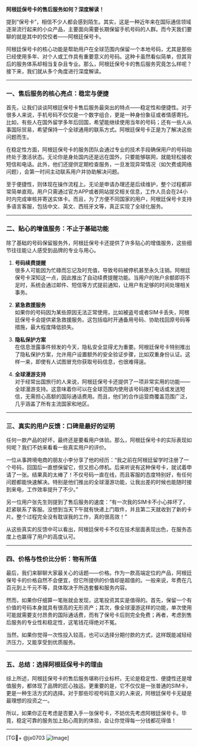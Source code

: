 **阿根廷保号卡的售后服务如何？深度解读！**

提到“保号卡”，相信不少人都会感到陌生。其实，这是一种近年来在国际通信领域逐渐流行起来的小众产品，主要面向需要长期保留手机号码的人群。而今天我们要聊的就是其中的佼佼者——阿根廷保号卡。

阿根廷保号卡的核心功能是帮助用户在全球范围内保留一个本地号码，尤其是那些已经使用多年、对个人或工作具有重要意义的号码。这种卡虽然看似简单，但其背后的服务体系却相当复杂且专业。那么，阿根廷保号卡的售后服务究竟怎么样呢？接下来，我们就从多个角度进行深度解读。

---

### **一、售后服务的核心亮点：稳定与便捷**

首先，让我们谈谈阿根廷保号卡售后服务最突出的特点——稳定性和便捷性。对于很多人来说，手机号码不仅仅是一个数字组合，更是一种身份象征或者情感寄托。比如，有些人在国外留学多年后回国，希望能继续使用当年的号码；还有一些人从事国际贸易，希望保持一个全球通用的联系方式。阿根廷保号卡正是为了解决这些问题而生。

在稳定性方面，阿根廷保号卡的服务团队会通过专业的技术手段确保用户的号码始终处于激活状态。无论你是身处国内还是远在国外，只要能够联网，就能轻松接收短信和电话。此外，他们还提供定期检查服务，一旦发现异常情况（如欠费或网络问题），会第一时间主动联系用户并协助解决问题。

至于便捷性，则体现在操作流程上。无论是申请办理还是后续维护，整个过程都非常简单直观。用户只需通过官方APP或者网站提交相关信息，工作人员会在24小时内完成审核并寄送实体卡。而且，为了方便不同国家的用户，阿根廷保号卡支持多语言客服，包括中文、英文、西班牙文等，真正实现了全球化服务。

---

### **二、贴心的增值服务：不止于基础功能**

除了基础的号码保留服务外，阿根廷保号卡还提供了许多贴心的增值服务，这些细节往往能让人感受到品牌的专业与用心。

1. **号码续费提醒**  
   很多人可能因为忙碌而忘记及时充值，导致号码被停机甚至永久注销。阿根廷保号卡深知这一点，因此推出了自动续费提醒功能。当用户的账户余额即将不足时，系统会通过邮件、短信等方式提前通知，让用户有足够的时间处理相关事务。

2. **紧急救援服务**  
   如果你的号码因为某些原因无法正常使用，比如被盗号或者SIM卡丢失，阿根廷保号卡会提供紧急救援服务。这包括临时开通备用号码、协助找回原号码等措施，最大程度降低损失。

3. **隐私保护方案**  
   在信息泄露事件频发的今天，隐私安全显得尤为重要。阿根廷保号卡特别推出了隐私保护方案，允许用户设置额外的安全验证步骤，比如双重身份认证。这样一来，即使有人试图冒充你获取号码信息，也很难得逞。

4. **全球漫游支持**  
   对于经常出国旅行的人来说，阿根廷保号卡还提供了一项非常实用的功能——全球漫游支持。这意味着你可以在全球范围内使用该号码拨打电话或发送短信，无需担心高额的国际通话费用。而且，他们的合作运营商覆盖范围广泛，几乎涵盖了所有主流国家和地区。

---

### **三、真实的用户反馈：口碑是最好的证明**

任何一款产品的好坏，最终还是要看用户体验。那么，阿根廷保号卡的实际表现如何呢？我们不妨来看看一些真实用户的评价。

一位从事跨境电商的朋友小李分享了他的经历：“我之前在阿根廷留学时注册了一个号码，回国后一直想保留它，但又担心停机。后来听说有这种保号卡，就试着申请了一张。结果真的太棒了！不仅号码一直在线，而且客服的态度特别好，有任何问题都能快速解决。特别是他们推出的全球漫游功能，让我出差的时候也能随时接到来电，工作效率提升了不少。”

另一位用户张先生则提到了售后服务的速度：“有一次我的SIM卡不小心摔坏了，赶紧联系了客服。没想到当天下午就有快递上门取件，并且第二天就收到了新的卡片。整个过程完全没有耽误我的工作，真的很高效！”

从这些真实的反馈中可以看出，阿根廷保号卡不仅在技术层面表现出色，在服务态度上也赢得了用户的高度认可。

---

### **四、价格与性价比分析：物有所值**

最后，我们来聊聊大家最关心的话题——价格。作为一款高端定位的产品，阿根廷保号卡的价格自然不会便宜，但它所提供的价值却是超值的。一般来说，年费在几百元到上千元不等，具体取决于所选套餐和服务内容。

然而，如果你仔细算一笔账就会发现，这笔投资其实是值得的。首先，保留一个有价值的号码本身就具有很高的无形资产；其次，像全球漫游这样的功能，单次使用可能就需要支付昂贵的国际通话费，而有了保号卡后则完全免费；再者，考虑到售后服务的专业性和稳定性，这笔钱花得绝对不冤。

当然，如果你觉得一次性投入较高，也可以选择分期付款的方式，这样既能减轻经济压力，又能享受到优质服务。

---

### **五、总结：选择阿根廷保号卡的理由**

综上所述，阿根廷保号卡的售后服务堪称行业标杆。无论是稳定性、便捷性还是增值服务，都体现了品牌的匠心独运。更重要的是，它不仅仅是一张普通的SIM卡，更是一种生活方式的选择。对于那些珍视号码意义的人来说，阿根廷保号卡无疑是最理想的投资之一。

所以，如果你正在考虑是否要入手一张保号卡，不妨优先考虑阿根廷保号卡。毕竟，稳定可靠的服务加上贴心周到的体验，会让你觉得每一分钱都花得值！

---

[TG💪+ @jx0703 ![Image](https://github.com/user-attachments/assets/dbca1d08-cadb-493c-b0ec-ad6f7a83f270)]